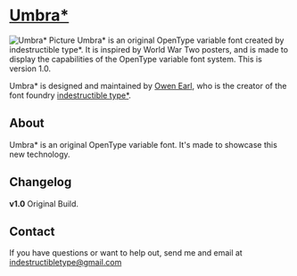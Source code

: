 [Umbra*](http://indestructible-type.github.io/Umbra.html)
========
![Umbra* Picture](https://raw.githubusercontent.com/indestructible-type/Umbra/master/Source/0.png)
Umbra* is an original OpenType variable font created by indestructible type*. It is inspired by
World War Two posters, and is made to display the capabilities of the OpenType variable font
system. This is version 1.0.

Umbra* is designed and maintained by [Owen Earl](https://plus.google.com/103790404905174393616), who is the creator of the font foundry [indestructible type*](http://indestructible-type.github.io).

About
-----
Umbra* is an original OpenType variable font. It's made to showcase this new technology.

Changelog
---------
<b>v1.0</b>
Original Build.<br>

Contact
-------
If you have questions or want to help out, send me and email at indestructibletype@gmail.com

